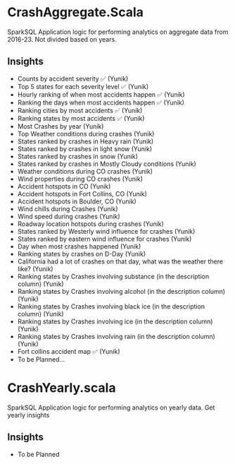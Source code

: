 # CrashAggregate.Scala

SparkSQL Application logic for performing analytics on aggregate data from 2016-23. Not divided based on years.

## Insights
- Counts by accident severity :white_check_mark: (Yunik)
- Top 5 states for each severity level :white_check_mark: (Yunik)
- Hourly ranking of when most accidents happen :white_check_mark: (Yunik)
- Ranking the days when most accidents happen :white_check_mark: (Yunik)
- Ranking cities by most accidents :white_check_mark: (Yunik)
- Ranking states by most accidents :white_check_mark: (Yunik)
- Most Crashes by year (Yunik)
- Top Weather conditions during crashes (Yunik)
- States ranked by crashes in Heavy rain (Yunik)
- States ranked by crashes in light snow (Yunik)
- States ranked by crashes in snow (Yunik)
- States ranked by crashes in Mostly Cloudy conditions (Yunik)
- Weather conditions during CO crashes (Yunik)
- Wind properties during CO crashes (Yunik)
- Accident hotspots in CO (Yunik)
- Accident hotspots in Fort Collins, CO (Yunik)
- Accident hotspots in Boulder, CO (Yunik)
- Wind chills during Crashes (Yunik)
- Wind speed during crashes (Yunik)
- Roadway location hotspots during crashes (Yunik)
- States ranked by Westerly wind influence for crashes (Yunik)
- States ranked by eastern wind influence for crashes (Yunik)
- Day when most crashes happened (Yunik)
- Ranking states by crashes on D-Day (Yunik)
- California had a lot of crashes on that day, what was the weather there like? (Yunik)
- Ranking states by Crashes involving substance (in the description column) (Yunik)
- Ranking states by Crashes involving alcohol (in the description column) (Yunik)
- Ranking states by Crashes involving black ice (in the description column) (Yunik)
- Ranking states by Crashes involving ice (in the description column) (Yunik)
- Ranking states by Crashes involving rain (in the description column) (Yunik)
- Fort collins accident map ✅ (Yunik)
- To be Planned...


# CrashYearly.scala
SparkSQL Application logic for performing analytics on yearly data. Get yearly insights

## Insights
- To be Planned

